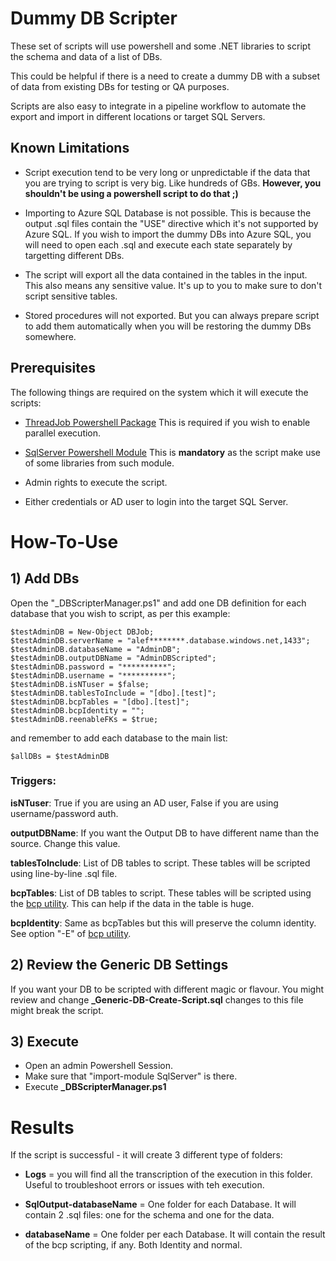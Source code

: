 # Dummy DB Scripter

These set of scripts will use powershell and some .NET libraries to script the schema and data of a list of DBs.

This could be helpful if there is a need to create a dummy DB with a subset of data from existing DBs for testing or QA purposes.

Scripts are also easy to integrate in a pipeline workflow to automate the export and import in different locations or target SQL Servers.

## Known Limitations

- Script execution tend to be very long or unpredictable if the data that you are trying to script is very big. Like hundreds of GBs. **However, you shouldn't be using a powershell script to do that ;)**

- Importing to Azure SQL Database is not possible. This is because the output .sql files contain the "USE" directive which it's not supported by Azure SQL. If you wish to import the dummy DBs into Azure SQL, you will need to open each .sql and execute each state separately by targetting different DBs.

- The script will export all the data contained in the tables in the input. This also means any sensitive value. It's up to you to make sure to don't script sensitive tables.

- Stored procedures will not exported. But you can always prepare script to add them automatically when you will be restoring the dummy DBs somewhere.

## Prerequisites

The following things are required on the system which it will execute the scripts:

- [ThreadJob Powershell Package](https://www.powershellgallery.com/packages/ThreadJob/2.0.3) This is required if you wish to enable parallel execution.

- [SqlServer Powershell Module](https://www.powershellgallery.com/packages/SqlServer/21.1.18256) This is **mandatory** as the script make use of some libraries from such module.

- Admin rights to execute the script.

- Either credentials or AD user to login into the target SQL Server.

# How-To-Use

## 1) Add DBs

Open the "_DBScripterManager.ps1" and add one DB definition for each database that you wish to script, as per this example:

```
$testAdminDB = New-Object DBJob;
$testAdminDB.serverName = "alef********.database.windows.net,1433";
$testAdminDB.databaseName = "AdminDB";
$testAdminDB.outputDBName = "AdminDBScripted";
$testAdminDB.password = "**********";
$testAdminDB.username = "**********";
$testAdminDB.isNTuser = $false;
$testAdminDB.tablesToInclude = "[dbo].[test]";
$testAdminDB.bcpTables = "[dbo].[test]";
$testAdminDB.bcpIdentity = "";
$testAdminDB.reenableFKs = $true;
```

and remember to add each database to the main list:

```
$allDBs = $testAdminDB
```

### Triggers:

**isNTuser**: True if you are using an AD user, False if you are using username/password auth.

**outputDBName**: If you want the Output DB to have different name than the source. Change this value.

**tablesToInclude**: List of DB tables to script. These tables will be scripted using line-by-line .sql file.

**bcpTables**: List of DB tables to script. These tables will be scripted using the [bcp utility](https://learn.microsoft.com/en-us/sql/tools/bcp-utility?view=sql-server-ver16). This can help if the data in the table is huge.

**bcpIdentity**: Same as bcpTables but this will preserve the column identity. See option "-E" of [bcp utility](https://learn.microsoft.com/en-us/sql/tools/bcp-utility?view=sql-server-ver16).

## 2) Review the Generic DB Settings

If you want your DB to be scripted with different magic or flavour. You might review and change **_Generic-DB-Create-Script.sql** changes to this file might break the script.

## 3) Execute

- Open an admin Powershell Session.
- Make sure that "import-module SqlServer" is there.
- Execute **_DBScripterManager.ps1**

# Results

If the script is successful - it will create 3 different type of folders:

- **Logs** = you will find all the transcription of the execution in this folder. Useful to troubleshoot errors or issues with teh execution.

- **SqlOutput-databaseName** = One folder for each Database. It will contain 2 .sql files: one for the schema and one for the data.

- **databaseName** = One folder per each Database. It will contain the result of the bcp scripting, if any. Both Identity and normal.

